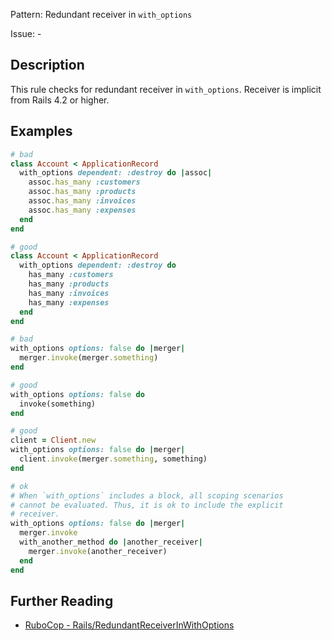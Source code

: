 Pattern: Redundant receiver in `with_options`

Issue: -

## Description

This rule checks for redundant receiver in `with_options`. Receiver is implicit from Rails 4.2 or higher.

## Examples

```ruby
# bad
class Account < ApplicationRecord
  with_options dependent: :destroy do |assoc|
    assoc.has_many :customers
    assoc.has_many :products
    assoc.has_many :invoices
    assoc.has_many :expenses
  end
end

# good
class Account < ApplicationRecord
  with_options dependent: :destroy do
    has_many :customers
    has_many :products
    has_many :invoices
    has_many :expenses
  end
end
```
```ruby
# bad
with_options options: false do |merger|
  merger.invoke(merger.something)
end

# good
with_options options: false do
  invoke(something)
end

# good
client = Client.new
with_options options: false do |merger|
  client.invoke(merger.something, something)
end

# ok
# When `with_options` includes a block, all scoping scenarios
# cannot be evaluated. Thus, it is ok to include the explicit
# receiver.
with_options options: false do |merger|
  merger.invoke
  with_another_method do |another_receiver|
    merger.invoke(another_receiver)
  end
end
```

## Further Reading

* [RuboCop - Rails/RedundantReceiverInWithOptions](https://github.com/rubocop-hq/rubocop-rails/tree/master/lib/rubocop/cop/rails#railsredundantreceiverinwithoptions)
